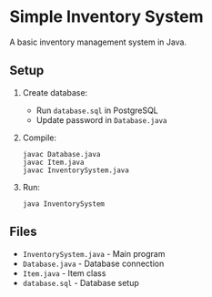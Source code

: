 # Simple Inventory System

A basic inventory management system in Java.

## Setup

1. Create database:
   - Run `database.sql` in PostgreSQL
   - Update password in `Database.java`

2. Compile:
   ```
   javac Database.java 
   javac Item.java
   javac InventorySystem.java
   ```

3. Run:
   ```
   java InventorySystem
   ```

## Files
- `InventorySystem.java` - Main program
- `Database.java` - Database connection
- `Item.java` - Item class
- `database.sql` - Database setup 